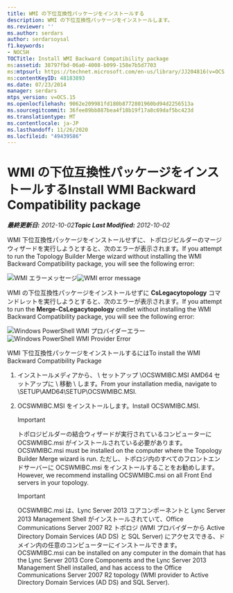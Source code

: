 ```yaml
---
title: WMI の下位互換性パッケージをインストールする
description: WMI の下位互換性パッケージをインストールします。
ms.reviewer: ''
ms.author: serdars
author: serdarsoysal
f1.keywords:
- NOCSH
TOCTitle: Install WMI Backward Compatibility package
ms:assetid: 38797fbd-06a0-4008-b099-158e7b5d7703
ms:mtpsurl: https://technet.microsoft.com/en-us/library/JJ204816(v=OCS.15)
ms:contentKeyID: 48183893
ms.date: 07/23/2014
manager: serdars
mtps_version: v=OCS.15
ms.openlocfilehash: 9062e209981fd180b8772801960bd94d2256513a
ms.sourcegitcommit: 36fee89bb887bea4f18b19f17a8c69daf5bc423d
ms.translationtype: MT
ms.contentlocale: ja-JP
ms.lasthandoff: 11/26/2020
ms.locfileid: "49439586"
---
```

# <a name="install-wmi-backward-compatibility-package"></a><span data-ttu-id="972e6-103">WMI の下位互換性パッケージをインストールする</span><span class="sxs-lookup"><span data-stu-id="972e6-103">Install WMI Backward Compatibility package</span></span>

<div data-xmlns="http://www.w3.org/1999/xhtml">

<div class="topic" data-xmlns="http://www.w3.org/1999/xhtml" data-msxsl="urn:schemas-microsoft-com:xslt" data-cs="https://msdn.microsoft.com/">

<div data-asp="https://msdn2.microsoft.com/asp">



</div>

<div id="mainSection">

<div id="mainBody"><span data-ttu-id="972e6-104">

<span> </span></span><span class="sxs-lookup"><span data-stu-id="972e6-104">

<span> </span></span></span>

<span data-ttu-id="972e6-105">_**最終更新日:** 2012-10-02_</span><span class="sxs-lookup"><span data-stu-id="972e6-105">_**Topic Last Modified:** 2012-10-02_</span></span>

<span data-ttu-id="972e6-106">WMI 下位互換性パッケージをインストールせずに、トポロジビルダーのマージウィザードを実行しようとすると、次のエラーが表示されます。</span><span class="sxs-lookup"><span data-stu-id="972e6-106">If you attempt to run the Topology Builder Merge wizard without installing the WMI Backward Compatibility package, you will see the following error:</span></span>

<span data-ttu-id="972e6-107">![WMI エラーメッセージ](images/JJ204816.a007d2f2-fc85-430c-91eb-382b032469af(OCS.15).jpg "WMI エラーメッセージ")</span><span class="sxs-lookup"><span data-stu-id="972e6-107">![WMI error message](images/JJ204816.a007d2f2-fc85-430c-91eb-382b032469af(OCS.15).jpg "WMI error message")</span></span>

<span data-ttu-id="972e6-108">WMI の下位互換性パッケージをインストールせずに **CsLegacytopology** コマンドレットを実行しようとすると、次のエラーが表示されます。</span><span class="sxs-lookup"><span data-stu-id="972e6-108">If you attempt to run the **Merge-CsLegacytopology** cmdlet without installing the WMI Backward Compatibility package, you will see the following error:</span></span>

<span data-ttu-id="972e6-109">![Windows PowerShell WMI プロバイダーエラー](images/JJ204816.c510824e-1807-4c7e-bb28-c6cfea2eac1d(OCS.15).jpg "Windows PowerShell WMI プロバイダーエラー")</span><span class="sxs-lookup"><span data-stu-id="972e6-109">![Windows PowerShell WMI Provider Error](images/JJ204816.c510824e-1807-4c7e-bb28-c6cfea2eac1d(OCS.15).jpg "Windows PowerShell WMI Provider Error")</span></span>

<span data-ttu-id="972e6-110">WMI 下位互換性パッケージをインストールするには</span><span class="sxs-lookup"><span data-stu-id="972e6-110">To install the WMI Backward Compatibility Package</span></span>

1.  <span data-ttu-id="972e6-111">インストールメディアから、 \\ セットアップ \\OCSWMIBC.MSI AMD64 セットアップに \\ 移動 \\ します。</span><span class="sxs-lookup"><span data-stu-id="972e6-111">From your installation media, navigate to \\SETUP\\AMD64\\SETUP\\OCSWMIBC.MSI.</span></span>

2.  <span data-ttu-id="972e6-112">OCSWMIBC.MSI をインストールします。</span><span class="sxs-lookup"><span data-stu-id="972e6-112">Install OCSWMIBC.MSI.</span></span>
    
    <div>
    

    > [!IMPORTANT]  
    > <span data-ttu-id="972e6-113">トポロジビルダーの結合ウィザードが実行されているコンピューターに OCSWMIBC.msi がインストールされている必要があります。</span><span class="sxs-lookup"><span data-stu-id="972e6-113">OCSWMIBC.msi must be installed on the computer where the Topology Builder Merge wizard is run.</span></span> <span data-ttu-id="972e6-114">ただし、トポロジ内のすべてのフロントエンドサーバーに OCSWMIBC.msi をインストールすることをお勧めします。</span><span class="sxs-lookup"><span data-stu-id="972e6-114">However, we recommend installing OCSWMIBC.msi on all Front End servers in your topology.</span></span>

    
    </div>
    
    <div>
    

    > [!IMPORTANT]  
    > <span data-ttu-id="972e6-115">OCSWMIBC.msi は、Lync Server 2013 コアコンポーネントと Lync Server 2013 Management Shell がインストールされていて、Office Communications Server 2007 R2 トポロジ (WMI プロバイダーから Active Directory Domain Services (AD DS) と SQL Server) にアクセスできる、ドメイン内の任意のコンピューターにインストールできます。</span><span class="sxs-lookup"><span data-stu-id="972e6-115">OCSWMIBC.msi can be installed on any computer in the domain that has the Lync Server 2013 Core Components and the Lync Server 2013 Management Shell installed, and has access to the Office Communications Server 2007 R2 topology (WMI provider to Active Directory Domain Services (AD DS) and SQL Server).</span></span>

    
    <span data-ttu-id="972e6-116"></div>

</div>

<span> </span>

</div>

</div>

</span><span class="sxs-lookup"><span data-stu-id="972e6-116"></div>

</div>

<span> </span>

</div>

</div>

</span></span></div>

